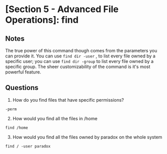 # [Section 5 - Advanced File Operations]: find

## Notes
The true power of this command though comes from the parameters you can provide it. You can use `find dir -user` , to list every file owned by a specific user; you can use `find dir -group` to list every file owned by a specific group. The sheer customizability of the command is it's most powerful feature.

## Questions
1. How do you find files that have specific permissions?
```
-perm
```

2. How would you find all the files in /home
```
find /home
```

3. How would you find all the files owned by paradox on the whole system
```
find / -user paradox
```